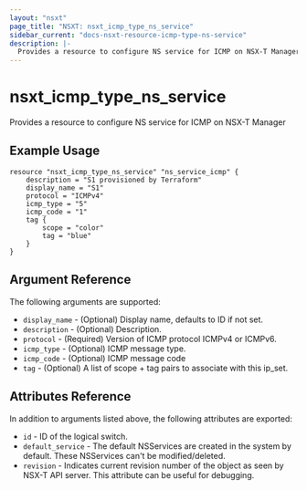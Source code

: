 ```yaml
---
layout: "nsxt"
page_title: "NSXT: nsxt_icmp_type_ns_service"
sidebar_current: "docs-nsxt-resource-icmp-type-ns-service"
description: |-
  Provides a resource to configure NS service for ICMP on NSX-T Manager.
---
```


# nsxt_icmp_type_ns_service

Provides a resource to configure NS service for ICMP on NSX-T Manager

## Example Usage

```hcl
resource "nsxt_icmp_type_ns_service" "ns_service_icmp" {
    description = "S1 provisioned by Terraform"
    display_name = "S1"
    protocol = "ICMPv4"
    icmp_type = "5"
    icmp_code = "1"
    tag {
        scope = "color"
        tag = "blue"
    }
}
```

## Argument Reference

The following arguments are supported:

* `display_name` - (Optional) Display name, defaults to ID if not set.
* `description` - (Optional) Description.
* `protocol` - (Required) Version of ICMP protocol ICMPv4 or ICMPv6.
* `icmp_type` - (Optional) ICMP message type.
* `icmp_code` - (Optional) ICMP message code
* `tag` - (Optional) A list of scope + tag pairs to associate with this ip_set.

## Attributes Reference

In addition to arguments listed above, the following attributes are exported:

* `id` - ID of the logical switch.
* `default_service` - The default NSServices are created in the system by default. These NSServices can't be modified/deleted.
* `revision` - Indicates current revision number of the object as seen by NSX-T API server. This attribute can be useful for debugging.
